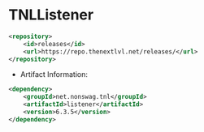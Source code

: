 # TNLListener
```xml
<repository>
    <id>releases</id>
    <url>https://repo.thenextlvl.net/releases/</url>
</repository>
```
 * Artifact Information:
```xml
<dependency>
    <groupId>net.nonswag.tnl</groupId>
    <artifactId>listener</artifactId>
    <version>6.3.5</version>
</dependency>
 ```
